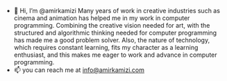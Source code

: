 - 👋 Hi, I’m @amirkamizi
    Many years of work in creative industries such as cinema and animation has helped me in my work in computer programming. 
    Combining the creative vision needed for art, with the structured and algorithmic thinking needed for computer programming has made me a good problem solver.
    Also, the nature of technology, which requires constant learning, fits my character as a learning enthusiast, 
    and this makes me eager to work and advance in computer programming.
- 📫 you can reach me at info@amirkamizi.com

<!---
amirkamizi/amirkamizi is a ✨ special ✨ repository because its `README.md` (this file) appears on your GitHub profile.
You can click the Preview link to take a look at your changes.
--->
